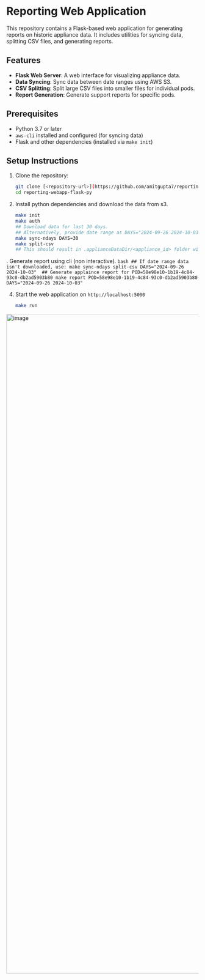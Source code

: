 # Reporting Web Application

This repository contains a Flask-based web application for generating reports on historic appliance data. It includes utilities for syncing data, splitting CSV files, and generating reports.

## Features
- **Flask Web Server**: A web interface for visualizing appliance data.
- **Data Syncing**: Sync data between date ranges using AWS S3.
- **CSV Splitting**: Split large CSV files into smaller files for individual pods.
- **Report Generation**: Generate support reports for specific pods.

## Prerequisites
- Python 3.7 or later
- `aws-cli` installed and configured (for syncing data)
- Flask and other dependencies (installed via `make init`)

## Setup Instructions

1. Clone the repository:
   ```bash
   git clone [<repository-url>](https://github.com/amitgupta7/reporting-webapp-flask-py)
   cd reporting-webapp-flask-py
   ```
2. Install python dependencies and download the data from s3.
    ```bash
    make init
    make auth
    ## Download data for last 30 days.
    ## Alternatively, provide date range as DAYS="2024-09-26 2024-10-03" 
    make sync-ndays DAYS=30
    make split-csv
    ## This should result in .applianceDataDir/<appliance_id> folder with telemetry data for all appliances for last 30 days.
    ```
. Generate report using cli (non interactive).
    ```bash
    ## If date range data isn't downloaded, use:
    make sync-ndays split-csv DAYS="2024-09-26 2024-10-03" 
    ## Generate applaince report for POD=58e98e10-1b19-4c84-93c0-db2ad5903b80
    make report POD=58e98e10-1b19-4c84-93c0-db2ad5903b80 DAYS="2024-09-26 2024-10-03"
    ```
    
4. Start the web application on `http://localhost:5000`
    ```bash
    make run
    ```
<img width="1725" alt="image" src="https://github.com/user-attachments/assets/f1047202-63de-493a-b336-799794c9c295" />
